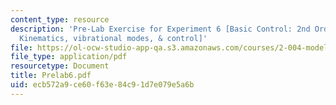 ```yaml
---
content_type: resource
description: 'Pre-Lab Exercise for Experiment 6 [Basic Control: 2nd Order System I:
  Kinematics, vibrational modes, & control]'
file: https://ol-ocw-studio-app-qa.s3.amazonaws.com/courses/2-004-modeling-dynamics-and-control-ii-spring-2003/ecb572a9ce60f63e84c91d7e079e5a6b_Prelab6.pdf
file_type: application/pdf
resourcetype: Document
title: Prelab6.pdf
uid: ecb572a9-ce60-f63e-84c9-1d7e079e5a6b
---
```

